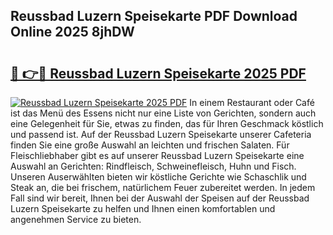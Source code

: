 ## Reussbad Luzern Speisekarte PDF Download Online 2025 8jhDW

# <h2><a href="http://gc9m63.nevu.top/?p=Reussbad+Luzern+Speisekarte">🔗 👉🔴 Reussbad Luzern Speisekarte 2025 PDF</a></h2>

[![Reussbad Luzern Speisekarte 2025 PDF](https://i.imgur.com/dBaPXMq.png)](http://gc9m63.nevu.top/?p=Reussbad+Luzern+Speisekarte)
In einem Restaurant oder Café ist das Menü des Essens nicht nur eine Liste von Gerichten, sondern auch eine Gelegenheit für Sie, etwas zu finden, das für Ihren Geschmack köstlich und passend ist. Auf der Reussbad Luzern Speisekarte unserer Cafeteria finden Sie eine große Auswahl an leichten und frischen Salaten. Für Fleischliebhaber gibt es auf unserer Reussbad Luzern Speisekarte eine Auswahl an Gerichten: Rindfleisch, Schweinefleisch, Huhn und Fisch. Unseren Auserwählten bieten wir köstliche Gerichte wie Schaschlik und Steak an, die bei frischem, natürlichem Feuer zubereitet werden. In jedem Fall sind wir bereit, Ihnen bei der Auswahl der Speisen auf der Reussbad Luzern Speisekarte zu helfen und Ihnen einen komfortablen und angenehmen Service zu bieten.
